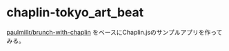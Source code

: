 # chaplin-tokyo_art_beat

[paulmillr/brunch-with-chaplin](https://github.com/paulmillr/brunch-with-chaplin "paulmillr/brunch-with-chaplin") をベースにChaplin.jsのサンプルアプリを作ってみる。